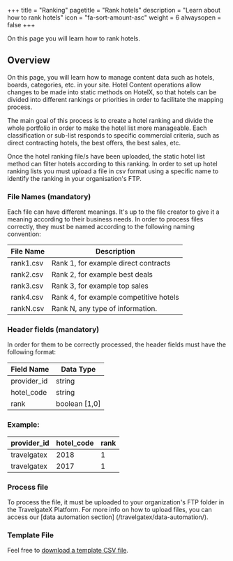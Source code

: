 +++
title = "Ranking"
pagetitle = "Rank hotels"
description = "Learn about how to rank hotels"
icon = "fa-sort-amount-asc"
weight = 6
alwaysopen = false
+++

On this page you will learn how to rank hotels.

## Overview

On this page, you will learn how to manage content data such as hotels, boards, categories, etc. in your site. Hotel Content operations allow changes to be made into static methods on HotelX, so that hotels can be divided into different rankings or priorities in order to facilitate the mapping process.

The main goal of this process is to create a hotel ranking and divide the whole portfolio in order to make the hotel list more manageable. Each classification or sub-list responds to specific commercial criteria, such as direct contracting hotels, the best offers, the best sales, etc.

Once the hotel ranking file/s have been uploaded, the static hotel list method can filter hotels according to this ranking. In order to set up hotel ranking lists you must upload a file in csv format using a specific name to identify the ranking in your organisation's FTP.

### File Names (mandatory)

Each file can have different meanings. It's up to the file creator to give it a meaning according to their business needs. In order to process files correctly, they must be named according to the following naming convention:

|File Name| Description|
|---------|------------|
|rank1.csv | Rank 1, for example direct contracts |
|rank2.csv | Rank 2, for example best deals |
|rank3.csv | Rank 3, for example top sales |
|rank4.csv | Rank 4, for example competitive hotels |
|rankN.csv | Rank N, any type of information.|

### Header fields (mandatory)

In order for them to be correctly processed, the header fields must have the following format:

| Field Name | Data Type |
|-------------|----------|
| provider_id | string |
| hotel_code | string |
| rank | boolean [1,0] |

### Example:

| provider_id | hotel_code |rank |
|-------------|------------|-----|
| travelgatex | 2018 | 1 |
| travelgatex | 2017 | 1 |

### Process file

To process the file, it must be uploaded to your organization's FTP folder in the TravelgateX Platform. For more info on how to upload files, you can access our [data automation section] (/travelgatex/data-automation/).

### Template File

Feel free to [download a template CSV file](/content/rank1.csv).
